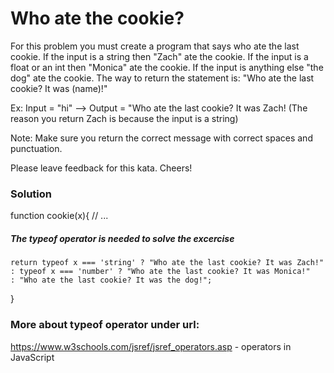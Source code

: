 # Who ate the cookie?

For this problem you must create a program that says who ate the last cookie. If the input is a string then "Zach" ate the cookie. If the input is a float or an int then "Monica" ate the cookie. If the input is anything else "the dog" ate the cookie. The way to return the statement is: "Who ate the last cookie? It was (name)!"

Ex: Input = "hi" --> Output = "Who ate the last cookie? It was Zach! (The reason you return Zach is because the input is a string)

Note: Make sure you return the correct message with correct spaces and punctuation.

Please leave feedback for this kata. Cheers!

### Solution

function cookie(x){
// ...

##### The typeof operator is needed to solve the excercise

    return typeof x === 'string' ? "Who ate the last cookie? It was Zach!"
    : typeof x === 'number' ? "Who ate the last cookie? It was Monica!"
    : "Who ate the last cookie? It was the dog!";

}

### More about typeof operator under url:

https://www.w3schools.com/jsref/jsref_operators.asp - operators in JavaScript

